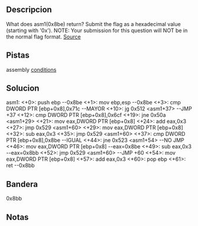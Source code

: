 ## Descripcion
What does asm1(0x8be) return? Submit the flag as a hexadecimal value (starting with '0x'). NOTE: Your submission for this question will NOT be in the normal flag format. [Source](https://jupiter.challenges.picoctf.org/static/66c927e32f3d7be7a62d13a7c2250943/test.S)

## Pistas
assembly [conditions](https://www.tutorialspoint.com/assembly_programming/assembly_conditions.htm)

## Solucion
asm1:
	<+0>:	push   ebp --0x8be
	<+1>:	mov    ebp,esp --0x8be
	<+3>:	cmp    DWORD PTR [ebp+0x8],0x71c --MAYOR
	<+10>:	jg     0x512 <asm1+37> --JMP +37
	<+12>:	cmp    DWORD PTR [ebp+0x8],0x6cf
	<+19>:	jne    0x50a <asm1+29>
	<+21>:	mov    eax,DWORD PTR [ebp+0x8]
	<+24>:	add    eax,0x3
	<+27>:	jmp    0x529 <asm1+60>
	<+29>:	mov    eax,DWORD PTR [ebp+0x8]
	<+32>:	sub    eax,0x3
	<+35>:	jmp    0x529 <asm1+60>
	<+37>:	cmp    DWORD PTR [ebp+0x8],0x8be --IGUAL
	<+44>:	jne    0x523 <asm1+54> --NO JMP
	<+46>:	mov    eax,DWORD PTR [ebp+0x8] --eax=0x8be
	<+49>:	sub    eax,0x3 --eax=0x8bb
	<+52>:	jmp    0x529 <asm1+60> --JMP +60
	<+54>:	mov    eax,DWORD PTR [ebp+0x8] 
	<+57>:	add    eax,0x3 
	<+60>:	pop    ebp
	<+61>:	ret    --0x8bb

## Bandera
0x8bb

## Notas




